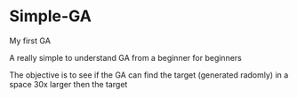# Simple-GA
My first GA

A really simple to understand GA from a beginner for beginners

The objective is to see if the GA can find the target (generated radomly) in a space 30x larger then the target
